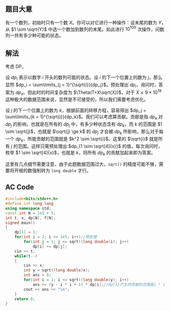 ## 题目大意

有一个数列，初始时只有一个数 $X$。你可以对它进行一种操作：设末尾的数为 $Y$，从 $1 \sim \sqrt{Y}$ 中选一个数加到数列的末尾。如此进行 $10^{100}$ 次操作，问数列一共有多少种可能的状态。

## 解法

考虑 DP。

设 $dp_i$ 表示以数字 $i$ 开头的数列可能的状态。设 $i$ 的下一个位置上的数为 $j$，那么显然 $dp_i = \sum\limits_{j = 1}^{\sqrt{i}}{dp_j}$。预处理出 $dp_i$，询问时，答案为 $dp_x$。但此时的时间复杂度为 $\Theta(T+X\sqrt{X})$，对于 $X \le 9 \times10^{18}$ 这种极大的数据范围来说，显然是不可接受的，所以我们需要考虑优化。

设 $j$ 的下一个位置上的数为 $k$，根据前面的转移方程，容易得出 $dp_j = \sum\limits_{k = 1}^{\sqrt{i}}{dp_k}$。我们可以考虑算贡献。贡献是指 $dp_k$ 对 $dp_j$ 的影响，也就是在所有的 $dp_j$ 中，有多少种状态含有 $dp_k$。而 $k$ 的范围是 $1 \sim \sqrt{j}$，也就是 $\sqrt{j} \ge k$ 的 $dp_j$ 才会被 $dp_k$ 所影响，那么对于每一个 $dp_k$，所能贡献的范围就是 $k^2 \sim \sqrt{i}$。这里的 $\sqrt{i}$ 就是所有 $j$ 的范围。这样只需预处理出 $dp_{1 \sim \sqrt[4]{x}}$ 的值，每次询问时，枚举 $1 \sim \sqrt[4]{x}$，也就是 $k$，将所有 $dp_k$ 的贡献加起来即为答案。

这里有几点细节需要注意，由于此题数据范围过大，```sqrt()``` 的精度可能不够，需要将开根的数强制转为 ```long double``` 才行。

## AC Code
```cpp
#include<bits/stdc++.h>
#define int long long
using namespace std;
const int N = 1e5 + 5;
int t, x, dp[N], f[N];
signed main()
{
	dp[1] = 1;
	for(int i = 2; i <= 1e5; i++)//预处理
		for(int j = 1; j <= sqrt((long double)i); j++)
			dp[i] += dp[j];
	cin >> t;
	while(t--)
	{
		cin >> x;
		int y = sqrt((long double)x);
		int ans = 0;
		for(int i = 1; i <= sqrt((long double)y); i++)
			ans += (y - i * i + 1) * dp[i];//dp[i]产生的贡献的范围是i * i ~ sqrt(sqrt(x))
		cout << ans << "\n";
	}
	return 0;
}
```